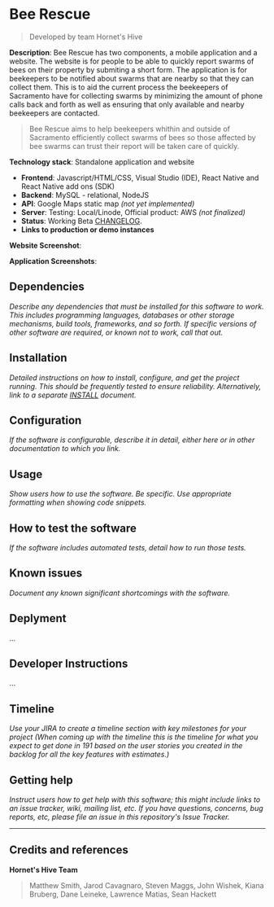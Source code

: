 # Bee Rescue
> Developed by team Hornet's Hive

**Description**:  Bee Rescue has two components, a mobile application and a website. The website is for people to be able to quickly report swarms of bees on their property by submiting a short form. The application is for beekeepers to be notified about swarms that are nearby so that they can collect them. This is to aid the current process the beekeepers of Sacramento have for collecting swarms by minimizing the amount of phone calls back and forth as well as ensuring that only available and nearby beekeepers are contacted.

> Bee Rescue aims to help beekeepers whithin and outside of Sacramento efficiently collect swarms of bees so those affected by bee swarms can trust their report will be taken care of quickly.


 **Technology stack**: Standalone application and website
  - **Frontend**: Javascript/HTML/CSS, Visual Studio (IDE), React Native and React Native add ons (SDK)
  - **Backend**: MySQL - relational, NodeJS
  - **API**: Google Maps static map *(not yet implemented)*
  - **Server**: Testing: Local/Linode, Official product: AWS *(not finalized)*
  - **Status**: Working Beta [CHANGELOG](CHANGELOG.md).
  - **Links to production or demo instances**

**Website Screenshot**:


**Application Screenshots**:

## Dependencies

*Describe any dependencies that must be installed for this software to work.
This includes programming languages, databases or other storage mechanisms, build tools, frameworks, and so forth.
If specific versions of other software are required, or known not to work, call that out.*

## Installation

*Detailed instructions on how to install, configure, and get the project running.
This should be frequently tested to ensure reliability. Alternatively, link to
a separate [INSTALL](INSTALL.md) document.*

## Configuration

*If the software is configurable, describe it in detail, either here or in other documentation to which you link.*

## Usage

*Show users how to use the software.
Be specific.
Use appropriate formatting when showing code snippets.*

## How to test the software

*If the software includes automated tests, detail how to run those tests.*

## Known issues

*Document any known significant shortcomings with the software.*

## Deplyment

...

## Developer Instructions

...

## Timeline

*Use your JIRA to create a timeline section with key milestones for your project
(When coming up with the timeline this is the timeline for what you expect to get done in 191 based on the user stories you created in the backlog for all the key features with estimates.)*

## Getting help

*Instruct users how to get help with this software; this might include links to an issue tracker, wiki, mailing list, etc.
If you have questions, concerns, bug reports, etc, please file an issue in this repository's Issue Tracker.*

----

## Credits and references

**Hornet's Hive Team**
> Matthew Smith, Jarod Cavagnaro, Steven Maggs, John Wishek, Kiana Bruberg, Dane Leineke, Lawrence Matias, Sean Hackett


